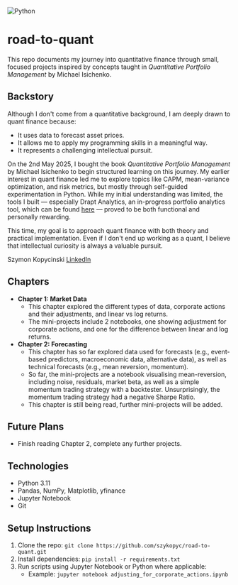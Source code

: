![Python](https://img.shields.io/badge/python-3.11-blue)
# road-to-quant
This repo documents my journey into quantitative finance through small, focused projects inspired by concepts taught in *Quantitative Portfolio Management* by Michael Isichenko.

## Backstory
Although I don't come from a quantitative background, I am deeply drawn to quant finance because:
- It uses data to forecast asset prices.
- It allows me to apply my programming skills in a meaningful way.
- It represents a challenging intellectual pursuit.

On the 2nd May 2025, I bought the book *Quantitative Portfolio Management* by Michael Isichenko to begin structured learning on this journey. My earlier interest in quant finance led me to explore topics like CAPM, mean-variance optimization, and risk metrics, but mostly through self-guided experimentation in Python. While my initial understanding was limited, the tools I built — especially Drapt Analytics, an in-progress portfolio analytics tool, which can be found [here](https://github.com/szykopyc/drapt-analytics.git) — proved to be both functional and personally rewarding.


This time, my goal is to approach quant finance with both theory and practical implementation. Even if I don't end up working as a quant, I believe that intellectual curiosity is always a valuable pursuit.

Szymon Kopycinski
[LinkedIn](https://www.linkedin.com/in/szymonkopycinski)

## Chapters
- **Chapter 1: Market Data**
    - This chapter explored the different types of data, corporate actions and their adjustments, and linear vs log returns.
    - The mini-projects include 2 notebooks, one showing adjustment for corporate actions, and one for the difference between linear and log returns.
- **Chapter 2: Forecasting**
    - This chapter has so far explored data used for forecasts (e.g., event-based predictors, macroeconomic data, alternative data), as well as technical forecasts (e.g., mean reversion, momentum).
    - So far, the mini-projects are a notebook visualising mean-reversion, including noise, residuals, market beta, as well as a simple momentum trading strategy with a backtester. Unsurprisingly, the momentum trading strategy had a negative Sharpe Ratio.
    - This chapter is still being read, further mini-projects will be added.

## Future Plans
- Finish reading Chapter 2, complete any further projects.

## Technologies
- Python 3.11
- Pandas, NumPy, Matplotlib, yfinance
- Jupyter Notebook
- Git

## Setup Instructions
1. Clone the repo: `git clone https://github.com/szykopyc/road-to-quant.git`
2. Install dependencies: `pip install -r requirements.txt`
3. Run scripts using Jupyter Notebook or Python where applicable:
    - Example: `jupyter notebook adjusting_for_corporate_actions.ipynb`
